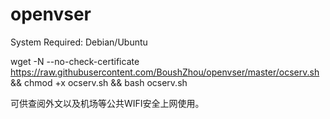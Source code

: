 # openvser
System Required: Debian/Ubuntu

wget -N --no-check-certificate https://raw.githubusercontent.com/BoushZhou/openvser/master/ocserv.sh && chmod +x ocserv.sh && bash ocserv.sh

可供查阅外文以及机场等公共WIFI安全上网使用。
